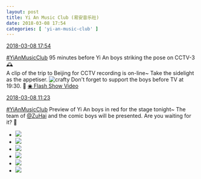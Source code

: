 ```yaml
---
layout: post
title: Yi An Music Club (易安音乐社)
date: 2018-03-08 17:54
categories: [ 'yi-an-music-club' ]
---
```


<div class="weibo-info">
  <a href="https://weibo.com/6094546964/G6rvjjOuW">2018-03-08 17:54</a>
</div>

[#YiAnMusicClub](https://weibo.com/p/100808beae2e3e05b17b64f63ebedca39f19b2/super_index) 95 minutes before Yi An boys striking the pose on CCTV-3 🕰  
A clip of the trip to Beijing for CCTV recording is on-line~ Take the sidelight as the appetiser. ![crafty](https://img.t.sinajs.cn/t4/appstyle/expression/ext/normal/6d/yx_org.gif) Don't forget to support the boys before TV at 19:30. :metal: [◉ Flash Show Video](https://www.miaopai.com/show/qxW6HFi92-YFJqOR-H6iysZY-zEkgbfdLz5KYQ__.htm)

<!-- more -->

<div class="weibo-info">
  <a href="https://weibo.com/6094546964/G6oWwpXSR">2018-03-08 11:23</a>
</div>

[#YiAnMusicClub](https://weibo.com/p/100808beae2e3e05b17b64f63ebedca39f19b2/super_index) Preview of Yi An boys in red for the stage tonight~ The team of [@ZuHai](https://weibo.com/zuhai) and the comic boys will be presented. Are you waiting for it? 🤗

<!-- more -->

<ul class="weibo-pic-list-2">
  <li class="weibo-pic">
    <a href="//wx3.sinaimg.cn/mw690/006Es64Aly1fp58usw4hmj32kw3vchdz.jpg"><img src="//wx3.sinaimg.cn/thumb150/006Es64Aly1fp58usw4hmj32kw3vchdz.jpg"/></a>
  </li>
  <li class="weibo-pic">
    <a href="//wx1.sinaimg.cn/mw690/006Es64Aly1fp58utpiskj315j0qon9z.jpg"><img src="//wx1.sinaimg.cn/thumb150/006Es64Aly1fp58utpiskj315j0qon9z.jpg"/></a>
  </li>
  <li class="weibo-pic">
    <a href="//wx3.sinaimg.cn/mw690/006Es64Aly1fp58uuiptxj31su2p8qv7.jpg"><img src="//wx3.sinaimg.cn/thumb150/006Es64Aly1fp58uuiptxj31su2p8qv7.jpg"/></a>
  </li>
  <li class="weibo-pic">
    <a href="//wx2.sinaimg.cn/mw690/006Es64Aly1fp59qdpc1sj32kw3vcnpl.jpg"><img src="//wx2.sinaimg.cn/thumb150/006Es64Aly1fp59qdpc1sj32kw3vcnpl.jpg"/></a>
  </li>
  <li class="weibo-pic">
    <a href="//wx2.sinaimg.cn/mw690/006Es64Aly1fp58uq2dhaj32pf1wwkjn.jpg"><img src="//wx2.sinaimg.cn/thumb150/006Es64Aly1fp58uq2dhaj32pf1wwkjn.jpg"/></a>
  </li>
  <li class="weibo-pic">
    <a href="//wx2.sinaimg.cn/mw690/006Es64Aly1fp58uxz93sj32kw3vbhdz.jpg"><img src="//wx2.sinaimg.cn/thumb150/006Es64Aly1fp58uxz93sj32kw3vbhdz.jpg"/></a>
  </li>
</ul>
